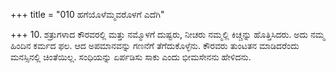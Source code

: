+++
title = "010 ಹಗೆಯೊಳೆಮ್ಮವರೊಳಗೆ ಎದೆಗಿ"

+++
10. ಶತ್ರುಗಳಾದ ಕೌರವರಲ್ಲಿ ಮತ್ತು ನಮ್ಮೊಳಗೆ ದುಷ್ಟರು, ನೀಚರು ನಮ್ಮಲ್ಲಿ ಕಿಚ್ಚನ್ನು ಹೊತ್ತಿಸಿದರು.  ಅದು ನಮ್ಮ ಹಿಂದಿನ ಕರ್ಮದ ಫಲ. ಆದ ಅಪಮಾನವನ್ನು ಗಣನೆಗೆ ತೆಗೆದುಕೊಳ್ಳೆನು. ಕೌರವರು ತುಂಟತನ ಮಾಡಿದರೆಂದು ಮನಸ್ಸಿನಲ್ಲಿ ಚಿಂತೆಯಿಲ್ಲ. ಸಂಧಿಯನ್ನು ಏರ್ಪಡಿಸು ಸಾಕು ಎಂದು ಭೀಮಸೇನನು ಹೇಳಿದನು.